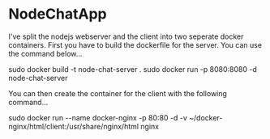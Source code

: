 # NodeChatApp

I've split the nodejs webserver and the client into two seperate docker containers.
First you have to build the dockerfile for the server. You can use the command below...

sudo docker build -t node-chat-server .
sudo docker run -p 8080:8080 -d node-chat-server

You can then create the container for the client with the following command...

sudo docker run --name docker-nginx -p 80:80 -d -v ~/docker-nginx/html/client:/usr/share/nginx/html nginx
